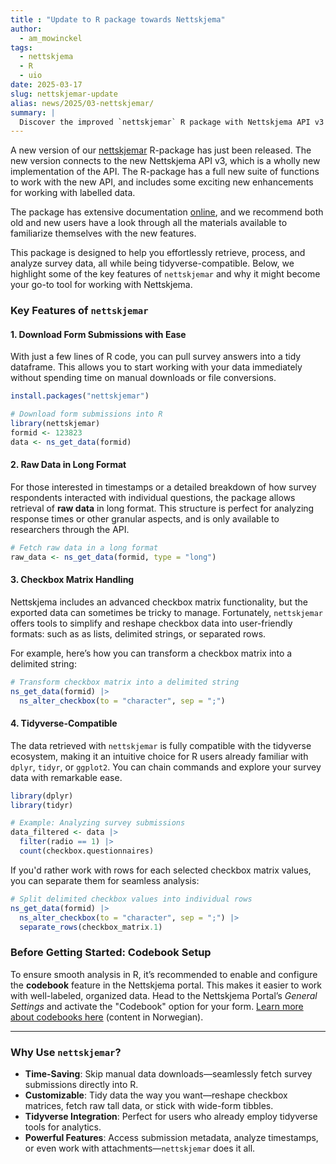```yaml
---
title : "Update to R package towards Nettskjema" 
author: 
  - am_mowinckel 
tags: 
  - nettskjema
  - R
  - uio
date: 2025-03-17
slug: nettskjemar-update
alias: news/2025/03-nettskjemar/
summary: |
  Discover the improved `nettskjemar` R package with Nettskjema API v3 integration, enhanced functions, and tidyverse compatibility.
---
```


A new version of our [nettskjemar](/nettskjemar) R-package has just been released.
The new version connects to the new Nettskjema API v3, which is a wholly new implementation of the API.
The R-package has a full new suite of functions to work with the new API, and includes some exciting new enhancements for working with labelled data. 

The package has extensive documentation [online](/nettskjemar), and we recommend both old and new users have a look through all the materials available to familiarize themselves with the new features. 

This package is designed to help you effortlessly retrieve, process, and analyze survey data, all while being tidyverse-compatible. 
Below, we highlight some of the key features of `nettskjemar` and why it might become your go-to tool for working with Nettskjema.

### Key Features of `nettskjemar`

#### **1. Download Form Submissions with Ease**
With just a few lines of R code, you can pull survey answers into a tidy dataframe. 
This allows you to start working with your data immediately without spending time on manual downloads or file conversions.

```r
install.packages("nettskjemar")

# Download form submissions into R
library(nettskjemar)
formid <- 123823
data <- ns_get_data(formid)
```

#### **2. Raw Data in Long Format**
For those interested in timestamps or a detailed breakdown of how survey respondents interacted with individual questions, the package allows retrieval of **raw data** in long format. 
This structure is perfect for analyzing response times or other granular aspects, and is only available to researchers through the API.

```r
# Fetch raw data in a long format
raw_data <- ns_get_data(formid, type = "long")
```

#### **3. Checkbox Matrix Handling**
Nettskjema includes an advanced checkbox matrix functionality, but the exported data can sometimes be tricky to manage. 
Fortunately, `nettskjemar` offers tools to simplify and reshape checkbox data into user-friendly formats: such as as lists, delimited strings, or separated rows.

For example, here’s how you can transform a checkbox matrix into a delimited string:

```r
# Transform checkbox matrix into a delimited string
ns_get_data(formid) |>
  ns_alter_checkbox(to = "character", sep = ";")
```

#### **4. Tidyverse-Compatible**
The data retrieved with `nettskjemar` is fully compatible with the tidyverse ecosystem, making it an intuitive choice for R users already familiar with `dplyr`, `tidyr`, or `ggplot2`. 
You can chain commands and explore your survey data with remarkable ease.

```r
library(dplyr)
library(tidyr)

# Example: Analyzing survey submissions
data_filtered <- data |>
  filter(radio == 1) |>
  count(checkbox.questionnaires)
```

If you'd rather work with rows for each selected checkbox matrix values, you can separate them for seamless analysis:

```r
# Split delimited checkbox values into individual rows
ns_get_data(formid) |>
  ns_alter_checkbox(to = "character", sep = ";") |>
  separate_rows(checkbox_matrix.1)
```

### **Before Getting Started: Codebook Setup**
To ensure smooth analysis in R, it’s recommended to enable and configure the **codebook** feature in the Nettskjema portal. 
This makes it easier to work with well-labeled, organized data. 
Head to the Nettskjema Portal’s *General Settings* and activate the "Codebook" option for your form. [Learn more about codebooks here](https://www.uio.no/tjenester/it/adm-app/nettskjema/hjelp/kodebok.html) (content in Norwegian).

---

### Why Use `nettskjemar`?

- **Time-Saving**: Skip manual data downloads—seamlessly fetch survey submissions directly into R.
- **Customizable**: Tidy data the way you want—reshape checkbox matrices, fetch raw tall data, or stick with wide-form tibbles.
- **Tidyverse Integration**: Perfect for users who already employ tidyverse tools for analytics.
- **Powerful Features**: Access submission metadata, analyze timestamps, or even work with attachments—`nettskjemar` does it all.
